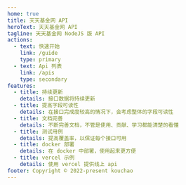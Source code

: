 ```yaml
---
home: true
title: 天天基金网 API
heroText: 天天基金网 API
tagline: 天天基金网 NodeJS 版 API
actions:
  - text: 快速开始
    link: /guide
    type: primary
  - text: Api 列表
    link: /apis
    type: secondary
features:
  - title: 持续更新
    details: 接口数据将持续更新
  - title: 提高字段可读性
    details: 在接口完成度较高的情况下，会考虑整体的字段可读性
  - title: 文档完善
    details: 不断完善文档，不管是使用、贡献、学习都能清楚的看懂
  - title: 测试用例
    details: 提高覆盖率，以保证每个接口可用
  - title: docker 部署
    details: 在 docker 中部署，使用起来更方便
  - title: vercel 示例
    details: 使用 vercel 提供线上 api
footer: Copyright © 2022-present kouchao
---
```

